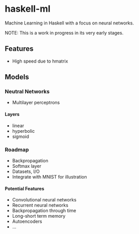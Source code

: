 # haskell-ml
Machine Learning in Haskell with a focus on neural networks.

NOTE: This is a work in progress in its very early stages.

## Features
* High speed due to hmatrix

## Models

### Neutral Networks
* Multilayer perceptrons

#### Layers
* linear
* hyperbolic
* sigmoid

### Roadmap
* Backpropagation
* Softmax layer
* Datasets, I/O
* Integrate with MNIST for illustration

#### Potential Features
* Convolutional neural networks
* Recurrent neural networks
* Backpropagation through time
* Long-short term memory
* Autoencoders
* ...
